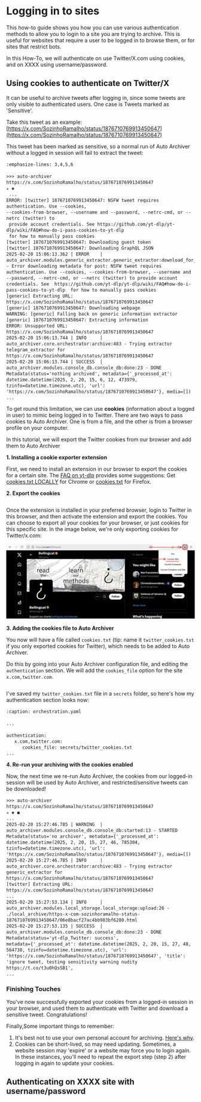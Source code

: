 # Logging in to sites

This how-to guide shows you how you can use various authentication methods to allow you to login to a site you are trying to archive. This is useful for websites that require a user to be logged in to browse them, or for sites that restrict bots.

In this How-To, we will authenticate on use Twitter/X.com using cookies, and on XXXX using username/password.



## Using cookies to authenticate on Twitter/X

It can be useful to archive tweets after logging in, since some tweets are only visible to authenticated users. One case is Tweets marked as 'Sensitive'.

Take this tweet as an example: [https://x.com/SozinhoRamalho/status/1876710769913450647](https://x.com/SozinhoRamalho/status/1876710769913450647)

This tweet has been marked as sensitive, so a normal run of Auto Archiver without a logged in session will fail to extract the tweet:

```{code-block} console
:emphasize-lines: 3,4,5,6

>>> auto-archiver https://x.com/SozinhoRamalho/status/1876710769913450647                                                                                     ✭ ✱
 ...
ERROR: [twitter] 1876710769913450647: NSFW tweet requires authentication. Use --cookies, 
--cookies-from-browser, --username and --password, --netrc-cmd, or --netrc (twitter) to
 provide account credentials. See https://github.com/yt-dlp/yt-dlp/wiki/FAQ#how-do-i-pass-cookies-to-yt-dlp 
 for how to manually pass cookies
[twitter] 1876710769913450647: Downloading guest token
[twitter] 1876710769913450647: Downloading GraphQL JSON
2025-02-20 15:06:13.362 | ERROR    | auto_archiver.modules.generic_extractor.generic_extractor:download_for_extractor:248 - Error downloading metadata for post: NSFW tweet requires authentication. Use --cookies, --cookies-from-browser, --username and --password, --netrc-cmd, or --netrc (twitter) to provide account credentials. See  https://github.com/yt-dlp/yt-dlp/wiki/FAQ#how-do-i-pass-cookies-to-yt-dlp  for how to manually pass cookies
[generic] Extracting URL: https://x.com/SozinhoRamalho/status/1876710769913450647
[generic] 1876710769913450647: Downloading webpage
WARNING: [generic] Falling back on generic information extractor
[generic] 1876710769913450647: Extracting information
ERROR: Unsupported URL: https://x.com/SozinhoRamalho/status/1876710769913450647
2025-02-20 15:06:13.744 | INFO     | auto_archiver.core.orchestrator:archive:483 - Trying extractor telegram_extractor for https://x.com/SozinhoRamalho/status/1876710769913450647
2025-02-20 15:06:13.744 | SUCCESS  | auto_archiver.modules.console_db.console_db:done:23 - DONE Metadata(status='nothing archived', metadata={'_processed_at': datetime.datetime(2025, 2, 20, 15, 6, 12, 473979, tzinfo=datetime.timezone.utc), 'url': 'https://x.com/SozinhoRamalho/status/1876710769913450647'}, media=[])
...
```

To get round this limitation, we can use **cookies** (information about a logged in user) to mimic being logged in to Twitter. There are two ways to pass cookies to Auto Archiver. One is from a file, and the other is from a browser profile on your computer.

In this tutorial, we will export the Twitter cookies from our browser and add them to Auto Archiver

**1. Installing a cookie exporter extension**

First, we need to install an extension in our browser to export the cookies for a certain site. The [FAQ on yt-dlp](https://github.com/yt-dlp/yt-dlp/wiki/FAQ#how-do-i-pass-cookies-to-yt-dlp) provides some suggestions: Get [cookies.txt LOCALLY](https://chromewebstore.google.com/detail/get-cookiestxt-locally/cclelndahbckbenkjhflpdbgdldlbecc) for Chrome or [cookies.txt](https://addons.mozilla.org/en-US/firefox/addon/cookies-txt/) for Firefox.

**2. Export the cookies**

```{note} See the note [here](../installation/authentication.md#recommendations-for-authentication) on why you shouldn't use your own personal account for archiving.
```

Once the extension is installed in your preferred browser, login to Twitter in this browser, and then activate the extension and export the cookies. You can choose to export all your cookies for your browser, or just cookies for this specific site. In the image below, we're only exporting cookies for Twitter/x.com:

![extract cookies](extract_cookies.png)


**3. Adding the cookies file to Auto Archiver**

You now will have a file called `cookies.txt` (tip: name it `twitter_cookies.txt` if you only exported cookies for Twitter), which needs to be added to Auto Archiver.

Do this by going into your Auto Archiver configuration file, and editing the `authentication` section. We will add the `cookies_file` option for the site `x.com,twitter.com`.

```{note} For websites that have multiple URLs (like x.com and twitter.com) you can 'reuse' the same login information without duplicating it using a comma separated list of domain names.
```

I've saved my `twitter_cookies.txt` file in a `secrets` folder, so here's how my authentication section looks now:

```{code} yaml
:caption: orchestration.yaml

...

authentication:
   x.com,twitter.com:
      cookies_file: secrets/twitter_cookies.txt
...
```

**4. Re-run your archiving with the cookies enabled**

Now, the next time we re-run Auto Archiver, the cookies from our logged-in session will be used by Auto Archiver, and restricted/sensitive tweets can be downloaded!

```{code} console
>>> auto-archiver https://x.com/SozinhoRamalho/status/1876710769913450647                                                                                   ✭ ✱ ◼
...
2025-02-20 15:27:46.785 | WARNING  | auto_archiver.modules.console_db.console_db:started:13 - STARTED Metadata(status='no archiver', metadata={'_processed_at': datetime.datetime(2025, 2, 20, 15, 27, 46, 785304, tzinfo=datetime.timezone.utc), 'url': 'https://x.com/SozinhoRamalho/status/1876710769913450647'}, media=[])
2025-02-20 15:27:46.785 | INFO     | auto_archiver.core.orchestrator:archive:483 - Trying extractor generic_extractor for https://x.com/SozinhoRamalho/status/1876710769913450647
[twitter] Extracting URL: https://x.com/SozinhoRamalho/status/1876710769913450647
...
2025-02-20 15:27:53.134 | INFO     | auto_archiver.modules.local_storage.local_storage:upload:26 - ./local_archive/https-x-com-sozinhoramalho-status-1876710769913450647/06e8bacf27ac4bb983bf6280.html
2025-02-20 15:27:53.135 | SUCCESS  | auto_archiver.modules.console_db.console_db:done:23 - DONE Metadata(status='yt-dlp_Twitter: success', 
metadata={'_processed_at': datetime.datetime(2025, 2, 20, 15, 27, 48, 564738, tzinfo=datetime.timezone.utc), 'url': 
'https://x.com/SozinhoRamalho/status/1876710769913450647', 'title': 'ignore tweet, testing sensitivity warning nudity https://t.co/t3u0hQsSB1', 
...
```


### Finishing Touches

You've now successfully exported your cookies from a logged-in session in your browser, and used them to authenticate with Twitter and download a sensitive tweet. Congratulations!

Finally,Some important things to remember:

1. It's best not to use your own personal account for archiving. [Here's why](../installation/authentication.md#recommendations-for-authentication).
2. Cookies can be short-lived, so may need updating. Sometimes, a website session may 'expire' or a website may force you to login again. In these instances, you'll need to repeat the export step (step 2) after logging in again to update your cookies.

## Authenticating on XXXX site with username/password

```{note} This section is still under construction 🚧
```
